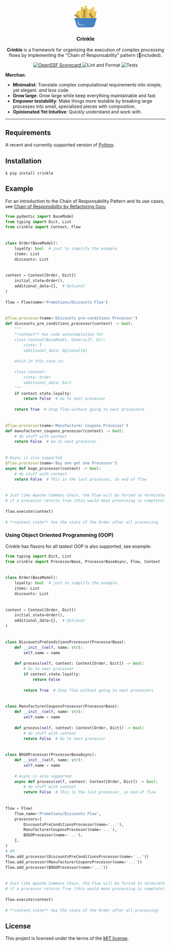 <p align="center">
<img src="./assets/crinkle.png" alt="Crinkle Icon" width=70>
<h3 align="center">Crinkle</h3>
<p align="center"><strong>Crinkle</strong> is a framework for organizing the execution of complex processing flows by implementing the “Chain of Responsability” pattern (🔋included).</p>
</p>

<p align="center">
  <a href="https://securityscorecards.dev/viewer/?uri=github.com/miguelteixeiraa/crinkle">
    <img src="https://api.securityscorecards.dev/projects/github.com/miguelteixeiraa/crinkle/badge" alt="OpenSSF Scorecard">
  </a>
  <img src="https://github.com/miguelteixeiraa/crinkle/actions/workflows/lint-and-format.yaml/badge.svg" alt="Lint and Format">
  <img src="https://github.com/miguelteixeiraa/crinkle/actions/workflows/tests.yaml/badge.svg" alt="Tests">
</p>

**Merchan**:

- **Minimalist**: Translate complex computational requirements into simple, yet elegant. _and less_ code.
- **Grow large**: Grow large while keep everything maintainable and fast
- **Empower testability**: Make things more testable by breaking large processes into small, specialized pieces with composition.
- **Opinionated Yet Intuitive**: Quickly understand and work with.

---

## Requirements

A recent and currently supported version of [Python](https://www.python.org/downloads/").

## Installation

```console
$ pip install crinkle
```

## Example

For an introduction to the Chain of Responsability Pattern and its use cases, see
[Chain of Responsibility by Refactoring Guru](https://refactoring.guru/design-patterns/chain-of-responsibility)

```Python hl_lines="18  21  23-27"
from pydantic import BaseModel
from typing import Dict, List
from crinkle import Context, Flow


class Order(BaseModel):
    loyalty: bool  # just to simplify the example
    items: List
    discounts: List


context = Context[Order, Dict](
    initial_state=Order(),
    additional_data={},  # Optional
)

flow = Flow(name='Promotions/Discounts Flow')


@flow.processor(name='Discounts pre-conditions Processor')
def discounts_pre_conditions_processor(context) -> bool:
    """
    **context** has code autocompletion for
    class Context(BaseModel, Generic[T, D]):
        state: T
        additional_data: Optional[D]

    which in this case is:

    class Context:
        state: Order
        additional_data: Dict
    """
    if context.state.loyalty:
        return False  # Go to next processor

    return True  # Stop flow without going to next processors


@flow.processor(name='Manufacturer Coupons Processor')
def manufacturer_coupons_processor(context) -> bool:
    # do stuff with context
    return False  # Go to next processor


# Async is also supported
@flow.processor(name='Buy one get one Processor')
async def bogo_processor(context) -> bool:
    # do stuff with context
    return False  # This is the last processor, so end of flow


# Just like Apache Commons Chain, the Flow will be forced to terminate
# if a processor returns True (this would mean processing is complete).

flow.execute(context)

# **context.state** has the state of the Order after all processing
```

### Using Object Oriented Programming (OOP)

Crinkle has flavors for all tastes! OOP is also supported, see example:

```Python hl_lines="15-18"
from typing import Dict, List
from crinkle import ProcessorBase, ProcessorBaseAsync, Flow, Context


class Order(BaseModel):
    loyalty: bool  # just to simplify the example
    items: List
    discounts: List


context = Context[Order, Dict](
    initial_state=Order(),
    additional_data={},  # Optional
)


class DiscountsPreConditionsProcessor(ProcessorBase):
    def __init__(self, name: str):
        self.name = name

    def process(self, context: Context[Order, Dict]) -> bool:
        # Go to next processor
        if context.state.loyalty:
            return False

        return True  # Stop flow without going to next processors


class ManufacturerCouponsProcessor(ProcessorBase):
    def __init__(self, name: str):
        self.name = name

    def process(self, context: Context[Order, Dict]) -> bool:
        # do stuff with context
        return False  # Go to next processor


class BOGOProcessor(ProcessorBaseAsync):
    def __init__(self, name: str):
        self.name = name

    # Async is also supported
    async def process(self, context: Context[Order, Dict]) -> bool:
        # do stuff with context
        return False  # This is the last processor, so end of flow


flow = Flow(
    flow_name='Promotions/Discounts Flow',
    processors=[
        DiscountsPreConditionsProcessor(name='...'),
        ManufacturerCouponsProcessor(name='...'),
        BOGOProcessor(name='...'),
    ],
)
# OR
flow.add_processor(DiscountsPreConditionsProcessor(name='...'))
flow.add_processor(ManufacturerCouponsProcessor(name='...'))
flow.add_processor(BOGOProcessor(name='...'))


# Just like Apache Commons Chain, the Flow will be forced to terminate
# if a processor returns True (this would mean processing is complete).

flow.execute(context)

# **context.state** has the state of the Order after all processing

```

## License

This project is licensed under the terms of the [MIT license](https://github.com/miguelteixeiraa/crinkle/blob/main/LICENSE).
